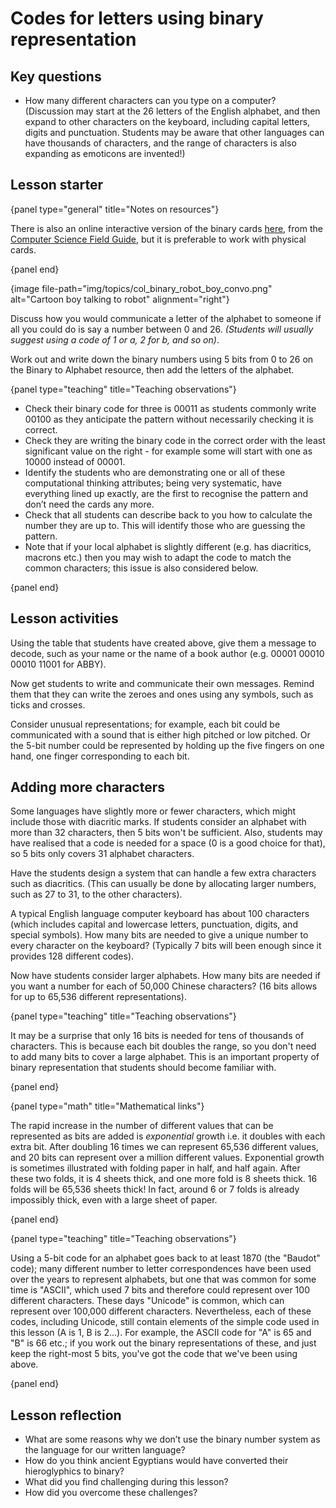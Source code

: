 # Codes for letters using binary representation

## Key questions

-   How many different characters can you type on a computer?
    (Discussion may start at the 26 letters of the English alphabet, and then
    expand to other characters on the keyboard, including capital letters,
    digits and punctuation.
    Students may be aware that other languages can have thousands of
    characters, and the range of characters is also expanding as emoticons
    are invented!)

## Lesson starter

{panel type="general" title="Notes on resources"}

There is also an online interactive version of the binary cards [here](http://www.csfieldguide.org.nz/en/interactives/binary-cards/index.html?digits=8), from the [Computer Science Field Guide](http://www.csfieldguide.org.nz/), but it is preferable to work with physical cards.

{panel end}

{image file-path="img/topics/col_binary_robot_boy_convo.png" alt="Cartoon boy talking to robot" alignment="right"}

Discuss how you would communicate a letter of the alphabet to someone if all
you could do is say a number between 0 and 26.
*(Students will usually suggest using a code of 1 or a, 2 for b, and so on)*.

Work out and write down the binary numbers using 5 bits from 0 to 26 on the
Binary to Alphabet resource, then add the letters of the alphabet.


{panel type="teaching" title="Teaching observations"}

-   Check their binary code for three is 00011 as students commonly write
    00100 as they anticipate the pattern without necessarily checking it is
    correct.
-   Check they are writing the binary code in the correct order with the
    least significant value on the right - for example some will start with
    one as 10000 instead of 00001.
-   Identify the students who are demonstrating one or all of these
    computational thinking attributes; being very systematic, have everything
    lined up exactly, are the first to recognise the pattern and don’t need
    the cards any more.
-   Check that all students can describe back to you how to calculate the
    number they are up to.
    This will identify those who are guessing the pattern.
-   Note that if your local alphabet is slightly different (e.g. has
    diacritics, macrons etc.) then you may wish to adapt the code to
    match the common characters; this issue is also considered below.

{panel end}

## Lesson activities

Using the table that students have created above, give them a message to
decode, such as your name or the name of a book
author (e.g. 00001 00010 00010 11001 for ABBY).

Now get students to write and communicate their own messages.
Remind them that they can write the zeroes and ones using any symbols, such
as ticks and crosses.

Consider unusual representations; for example, each bit could be communicated
with a sound that is either high pitched or low pitched.
Or the 5-bit number could be represented by holding up the five fingers on
one hand, one finger corresponding to each bit.

## Adding more characters

Some languages have slightly more or fewer characters, which might include
those with diacritic marks.
If students consider an alphabet with more than 32 characters, then 5 bits
won't be sufficient.
Also, students may have realised that a code is needed for a space
(0 is a good choice for that), so 5 bits only covers 31 alphabet
characters.

Have the students design a system that can handle a few extra characters such
as diacritics.
(This can usually be done by allocating larger numbers, such as 27 to 31, to
the other characters).

A typical English language computer keyboard has about 100 characters
(which includes capital and lowercase letters, punctuation, digits, and
special symbols).
How many bits are needed to give a unique number to every character
on the keyboard?
(Typically 7 bits will been enough since it provides 128 different codes).

Now have students consider larger alphabets.
How many bits are needed if you want a number for each of 50,000 Chinese
characters?
(16 bits allows for up to 65,536 different representations).

{panel type="teaching" title="Teaching observations"}

It may be a surprise that only 16 bits is needed for tens of thousands of
characters.
This is because each bit doubles the range, so you don't need to add many
bits to cover a large alphabet.
This is an important property of binary representation that students should
become familiar with.

{panel end}

{panel type="math" title="Mathematical links"}

The rapid increase in the number of different values that can be represented
as bits are added is *exponential* growth i.e. it doubles with each extra bit.
After doubling 16 times we can represent 65,536 different values, and 20 bits
can represent over a million different values.
Exponential growth is sometimes illustrated with folding paper in half, and
half again.
After these two folds, it is 4 sheets thick, and one more fold is 8 sheets
thick.
16 folds will be 65,536 sheets thick!
In fact, around 6 or 7 folds is already impossibly thick, even with a large
sheet of paper.

{panel end}

{panel type="teaching" title="Teaching observations"}

Using a 5-bit code for an alphabet goes back to at least 1870 (the "Baudot"
code); many different number to letter correspondences have been used over the
years to represent alphabets, but one that was common for some time is "ASCII",
which used 7 bits and therefore could represent over 100 different characters.
These days "Unicode" is common, which can represent over 100,000 different
characters.
Nevertheless, each of these codes, including Unicode, still contain elements
of the simple code used in this lesson (A is 1, B is 2...).
For example, the ASCII code for "A" is 65 and "B" is 66 etc.; if you work
out the binary representations of these, and just keep the right-most 5 bits,
you've got the code that we've been using above.

{panel end}

## Lesson reflection

-   What are some reasons why we don’t use the binary number system as the
    language for our written language?
-   How do you think ancient Egyptians would have converted their
    hieroglyphics to binary?
-   What did you find challenging during this lesson?
-   How did you overcome these challenges?
